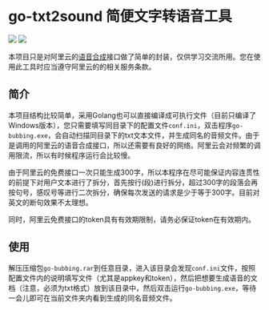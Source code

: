 # go-txt2sound 简便文字转语音工具

![](https://img.shields.io/badge/language-Golang-success) ![](https://img.shields.io/badge/license-Apache2.0-orange)

本项目只是对阿里云的[语音合成](https://ai.aliyun.com/nls/tts)接口做了简单的封装，仅供学习交流所用。您在使用此工具时应当遵守阿里云的的相关服务条款。



## 简介

本项目结构比较简单，采用Golang也可以直接编译成可执行文件（目前只编译了Windows版本），您只需要填写同目录下的配置文件`conf.ini`，双击程序`go-bubbing.exe`，会自动扫描同目录下的txt文本文件，并生成同名的音频文件。由于是调用的阿里云的语音合成接口，所以还需要有良好的网络。阿里云会对频繁的调用限流，所以有时候程序运行会比较慢。

由于阿里云的免费接口一次只能生成300字，所以本程序在尽可能保证内容连贯性的前提下对用户文本进行了拆分，首先按行(段)进行拆分，超过300字的段落会再按句号，感叹号等进行二次拆分，确保每次发送的请求是少于等于300字。目前对英文的断句效果不太理想。

同时，阿里云免费接口的token具有有效期限制，请务必保证token在有效期内。



## 使用

解压压缩包`go-bubbing.rar`到任意目录，进入该目录会发现`conf.ini`文件，按照配置文件内的说明填写文件（尤其是appkey和token），然后把想要生成语音的文档（注意，必须为txt格式）放到该目录中，然后双击运行`go-bubbing.exe`，等待一会儿即可在当前文件夹内看到生成的同名音频文件。